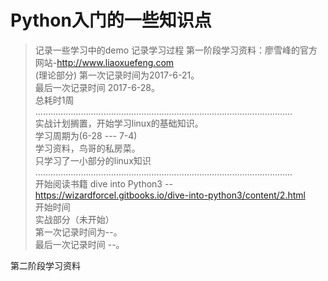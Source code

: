 # Python入门的一些知识点
> 记录一些学习中的demo
> 记录学习过程
第一阶段学习资料：廖雪峰的官方网站-http://www.liaoxuefeng.com  <br>
(理论部分)
第一次记录时间为2017-6-21。  <br>
最后一次记录时间 2017-6-28。  <br>
总耗时1周  <br>
…………………………………………………………………………………………<br>
实战计划搁置，开始学习linux的基础知识。<br>
学习周期为(6-28  --- 7-4)<br>
学习资料，鸟哥的私房菜。<br>
只学习了一小部分的linux知识<br>
 …………………………………………………………………………………………<br>
开始阅读书籍 dive into Python3 -- https://wizardforcel.gitbooks.io/dive-into-python3/content/2.html<br>
开始时间<br>
实战部分（未开始）<br>
第一次记录时间为--。  <br>
最后一次记录时间 --。  <br>

第二阶段学习资料
